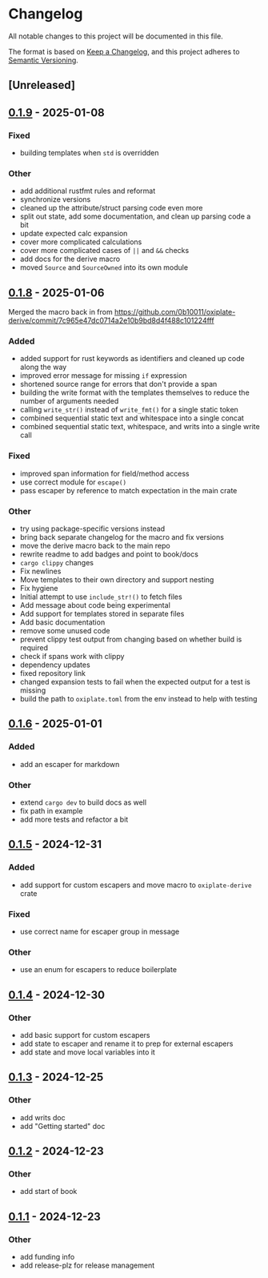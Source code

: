 # Changelog

All notable changes to this project will be documented in this file.

The format is based on [Keep a Changelog](https://keepachangelog.com/en/1.0.0/),
and this project adheres to [Semantic Versioning](https://semver.org/spec/v2.0.0.html).

## [Unreleased]

## [0.1.9](https://github.com/0b10011/oxiplate/compare/oxiplate-v0.1.8...oxiplate-v0.1.9) - 2025-01-08

### Fixed

- building templates when `std` is overridden

### Other

- add additional rustfmt rules and reformat
- synchronize versions
- cleaned up the attribute/struct parsing code even more
- split out state, add some documentation, and clean up parsing code a bit
- update expected calc expansion
- cover more complicated calculations
- cover more complicated cases of `||` and `&&` checks
- add docs for the derive macro
- moved `Source` and `SourceOwned` into its own module

## [0.1.8](https://github.com/0b10011/oxiplate/compare/oxiplate-v0.1.6...oxiplate-v0.1.8) - 2025-01-06

Merged the macro back in from https://github.com/0b10011/oxiplate-derive/commit/7c965e47dc0714a2e10b9bd8d4f488c101224fff

### Added

- added support for rust keywords as identifiers and cleaned up code along the way
- improved error message for missing `if` expression
- shortened source range for errors that don't provide a span
- building the write format with the templates themselves to reduce the number of arguments needed
- calling `write_str()` instead of `write_fmt()` for a single static token
- combined sequential static text and whitespace into a single concat
- combined sequential static text, whitespace, and writs into a single write call

### Fixed

- improved span information for field/method access
- use correct module for `escape()`
- pass escaper by reference to match expectation in the main crate

### Other

- try using package-specific versions instead
- bring back separate changelog for the macro and fix versions
- move the derive macro back to the main repo
- rewrite readme to add badges and point to book/docs
- `cargo clippy` changes
- Fix newlines
- Move templates to their own directory and support nesting
- Fix hygiene
- Initial attempt to use `include_str!()` to fetch files
- Add message about code being experimental
- Add support for templates stored in separate files
- Add basic documentation
- remove some unused code
- prevent clippy test output from changing based on whether build is required
- check if spans work with clippy
- dependency updates
- fixed repository link
- changed expansion tests to fail when the expected output for a test is missing
- build the path to `oxiplate.toml` from the env instead to help with testing


## [0.1.6](https://github.com/0b10011/oxiplate/compare/oxiplate-v0.1.5...oxiplate-v0.1.6) - 2025-01-01

### Added

- add an escaper for markdown

### Other

- extend `cargo dev` to build docs as well
- fix path in example
- add more tests and refactor a bit

## [0.1.5](https://github.com/0b10011/oxiplate/compare/v0.1.4...v0.1.5) - 2024-12-31

### Added

- add support for custom escapers and move macro to `oxiplate-derive` crate

### Fixed

- use correct name for escaper group in message

### Other

- use an enum for escapers to reduce boilerplate

## [0.1.4](https://github.com/0b10011/oxiplate/compare/v0.1.3...v0.1.4) - 2024-12-30

### Other

- add basic support for custom escapers
- add state to escaper and rename it to prep for external escapers
- add state and move local variables into it

## [0.1.3](https://github.com/0b10011/oxiplate/compare/v0.1.2...v0.1.3) - 2024-12-25

### Other

- add writs doc
- add "Getting started" doc

## [0.1.2](https://github.com/0b10011/oxiplate/compare/v0.1.1...v0.1.2) - 2024-12-23

### Other

- add start of book

## [0.1.1](https://github.com/0b10011/oxiplate/compare/v0.1.0...v0.1.1) - 2024-12-23

### Other

- add funding info
- add release-plz for release management
